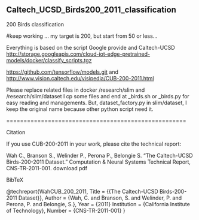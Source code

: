 ## Caltech_UCSD_Birds200_2011_classification
200 Birds classification


#keep working ... my target is 200, but start from 50 or less... 

Everything is based on the script Google provide and Caltech-UCSD
http://storage.googleapis.com/cloud-iot-edge-pretrained-models/docker/classify_scripts.tgz

https://github.com/tensorflow/models.git
and
http://www.vision.caltech.edu/visipedia/CUB-200-2011.html


Please replace related files in docker /research/slim and /research/slim/dataset
I cp some files and end at _birds.sh or _birds.py for easy reading and managements. But, dataset_factory.py in slim/dataset, I keep the original name because other python script need it.





====================================================

Citation

If you use CUB-200-2011 in your work, please cite the technical report:

Wah C., Branson S., Welinder P., Perona P., Belongie S. “The Caltech-UCSD Birds-200-2011 Dataset.” Computation & Neural Systems Technical Report, CNS-TR-2011-001. download pdf

BibTeX

@techreport{WahCUB_200_2011,
	Title = {{The Caltech-UCSD Birds-200-2011 Dataset}},
	Author = {Wah, C. and Branson, S. and Welinder, P. and Perona, P. and Belongie, S.},
	Year = {2011}
	Institution = {California Institute of Technology},
	Number = {CNS-TR-2011-001}
}
